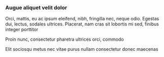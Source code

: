 ### Augue aliquet velit dolor

Orci, mattis, eu ac ipsum eleifend, nibh, fringilla nec, neque odio. Egestas dui, lectus, sodales ultrices. Placerat, nam cras sit lobortis mi sed, finibus integer porttitor

Proin nunc, consectetur pharetra ultrices orci, commodo

Elit sociosqu metus nec vitae purus nullam consectetur donec maecenas


